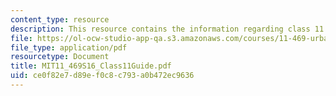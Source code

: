 ```yaml
---
content_type: resource
description: This resource contains the information regarding class 11 guide.
file: https://ol-ocw-studio-app-qa.s3.amazonaws.com/courses/11-469-urban-sociology-in-theory-and-practice-spring-2016/ce0f82e7d89ef0c8c793a0b472ec9636_MIT11_469S16_Class11Guide.pdf
file_type: application/pdf
resourcetype: Document
title: MIT11_469S16_Class11Guide.pdf
uid: ce0f82e7-d89e-f0c8-c793-a0b472ec9636
---
```

